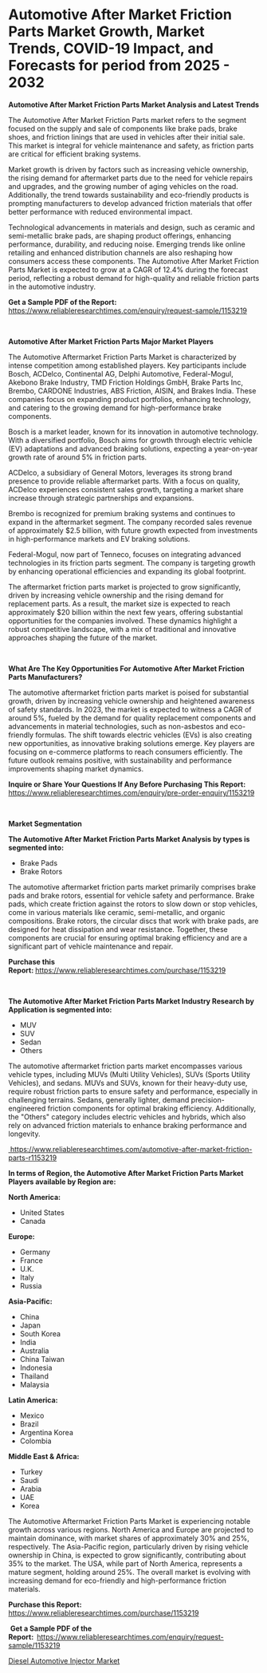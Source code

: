 <p><h1>Automotive After Market Friction Parts Market Growth, Market Trends, COVID-19 Impact, and Forecasts for period from 2025 - 2032</h1></p><p><strong>Automotive After Market Friction Parts Market Analysis and Latest Trends</strong></p>
<p><p>The Automotive After Market Friction Parts market refers to the segment focused on the supply and sale of components like brake pads, brake shoes, and friction linings that are used in vehicles after their initial sale. This market is integral for vehicle maintenance and safety, as friction parts are critical for efficient braking systems.</p><p>Market growth is driven by factors such as increasing vehicle ownership, the rising demand for aftermarket parts due to the need for vehicle repairs and upgrades, and the growing number of aging vehicles on the road. Additionally, the trend towards sustainability and eco-friendly products is prompting manufacturers to develop advanced friction materials that offer better performance with reduced environmental impact.</p><p>Technological advancements in materials and design, such as ceramic and semi-metallic brake pads, are shaping product offerings, enhancing performance, durability, and reducing noise. Emerging trends like online retailing and enhanced distribution channels are also reshaping how consumers access these components. The Automotive After Market Friction Parts Market is expected to grow at a CAGR of 12.4% during the forecast period, reflecting a robust demand for high-quality and reliable friction parts in the automotive industry.</p></p>
<p><strong>Get a Sample PDF of the Report:&nbsp;</strong> <a href="https://www.reliableresearchtimes.com/enquiry/request-sample/1153219?utm_campaign=3061&utm_medium=2&utm_source=Github&utm_content=ia&utm_term=31032025&utm_id=automotive-after-market-friction-parts">https://www.reliableresearchtimes.com/enquiry/request-sample/1153219</a></p>
<p>&nbsp;</p>
<p><strong>Automotive After Market Friction Parts Major Market Players</strong></p>
<p><p>The Automotive Aftermarket Friction Parts Market is characterized by intense competition among established players. Key participants include Bosch, ACDelco, Continental AG, Delphi Automotive, Federal-Mogul, Akebono Brake Industry, TMD Friction Holdings GmbH, Brake Parts Inc, Brembo, CARDONE Industries, ABS Friction, AISIN, and Brakes India. These companies focus on expanding product portfolios, enhancing technology, and catering to the growing demand for high-performance brake components.</p><p>Bosch is a market leader, known for its innovation in automotive technology. With a diversified portfolio, Bosch aims for growth through electric vehicle (EV) adaptations and advanced braking solutions, expecting a year-on-year growth rate of around 5% in friction parts.</p><p>ACDelco, a subsidiary of General Motors, leverages its strong brand presence to provide reliable aftermarket parts. With a focus on quality, ACDelco experiences consistent sales growth, targeting a market share increase through strategic partnerships and expansions.</p><p>Brembo is recognized for premium braking systems and continues to expand in the aftermarket segment. The company recorded sales revenue of approximately $2.5 billion, with future growth expected from investments in high-performance markets and EV braking solutions.</p><p>Federal-Mogul, now part of Tenneco, focuses on integrating advanced technologies in its friction parts segment. The company is targeting growth by enhancing operational efficiencies and expanding its global footprint.</p><p>The aftermarket friction parts market is projected to grow significantly, driven by increasing vehicle ownership and the rising demand for replacement parts. As a result, the market size is expected to reach approximately $20 billion within the next few years, offering substantial opportunities for the companies involved. These dynamics highlight a robust competitive landscape, with a mix of traditional and innovative approaches shaping the future of the market.</p></p>
<p>&nbsp;</p>
<p><strong>What Are The Key Opportunities For Automotive After Market Friction Parts Manufacturers?</strong></p>
<p><p>The automotive aftermarket friction parts market is poised for substantial growth, driven by increasing vehicle ownership and heightened awareness of safety standards. In 2023, the market is expected to witness a CAGR of around 5%, fueled by the demand for quality replacement components and advancements in material technologies, such as non-asbestos and eco-friendly formulas. The shift towards electric vehicles (EVs) is also creating new opportunities, as innovative braking solutions emerge. Key players are focusing on e-commerce platforms to reach consumers efficiently. The future outlook remains positive, with sustainability and performance improvements shaping market dynamics.</p></p>
<p><strong>Inquire or Share Your Questions If Any Before Purchasing This Report:</strong> <a href="https://www.reliableresearchtimes.com/enquiry/pre-order-enquiry/1153219?utm_campaign=3061&utm_medium=2&utm_source=Github&utm_content=ia&utm_term=31032025&utm_id=automotive-after-market-friction-parts">https://www.reliableresearchtimes.com/enquiry/pre-order-enquiry/1153219</a></p>
<p>&nbsp;</p>
<p><strong>Market Segmentation</strong></p>
<p><strong>The Automotive After Market Friction Parts Market Analysis by types is segmented into:</strong></p>
<p><ul><li>Brake Pads</li><li>Brake Rotors</li></ul></p>
<p><p>The automotive aftermarket friction parts market primarily comprises brake pads and brake rotors, essential for vehicle safety and performance. Brake pads, which create friction against the rotors to slow down or stop vehicles, come in various materials like ceramic, semi-metallic, and organic compositions. Brake rotors, the circular discs that work with brake pads, are designed for heat dissipation and wear resistance. Together, these components are crucial for ensuring optimal braking efficiency and are a significant part of vehicle maintenance and repair.</p></p>
<p><strong>Purchase this Report:&nbsp;</strong><a href="https://www.reliableresearchtimes.com/purchase/1153219?utm_campaign=3061&utm_medium=2&utm_source=Github&utm_content=ia&utm_term=31032025&utm_id=automotive-after-market-friction-parts">https://www.reliableresearchtimes.com/purchase/1153219</a></p>
<p>&nbsp;</p>
<p><strong>The Automotive After Market Friction Parts Market Industry Research by Application is segmented into:</strong></p>
<p><ul><li>MUV</li><li>SUV</li><li>Sedan</li><li>Others</li></ul></p>
<p><p>The automotive aftermarket friction parts market encompasses various vehicle types, including MUVs (Multi Utility Vehicles), SUVs (Sports Utility Vehicles), and sedans. MUVs and SUVs, known for their heavy-duty use, require robust friction parts to ensure safety and performance, especially in challenging terrains. Sedans, generally lighter, demand precision-engineered friction components for optimal braking efficiency. Additionally, the "Others" category includes electric vehicles and hybrids, which also rely on advanced friction materials to enhance braking performance and longevity.</p></p>
<p><a href="https://www.reliableresearchtimes.com/automotive-after-market-friction-parts-r1153219?utm_campaign=3061&utm_medium=2&utm_source=Github&utm_content=ia&utm_term=31032025&utm_id=automotive-after-market-friction-parts">&nbsp;https://www.reliableresearchtimes.com/automotive-after-market-friction-parts-r1153219</a></p>
<p><strong>In terms of Region, the Automotive After Market Friction Parts Market Players available by Region are:</strong></p>
<p>
    <p> <strong> North America: </strong>
        <ul>
            <li>United States</li>
            <li>Canada</li>
        </ul>
        </p> 
    <p> <strong> Europe: </strong>
        <ul>
            <li>Germany</li>
            <li>France</li>
            <li>U.K.</li>
            <li>Italy</li>
            <li>Russia</li>
        </ul>
        </p> 
    <p> <strong> Asia-Pacific: </strong>
        <ul>
            <li>China</li>
            <li>Japan</li>
            <li>South Korea</li>
            <li>India</li>
            <li>Australia</li>
            <li>China Taiwan</li>
            <li>Indonesia</li>
            <li>Thailand</li>
            <li>Malaysia</li>
        </ul>
        </p> 
    <p> <strong> Latin America: </strong>
        <ul>
            <li>Mexico</li>
            <li>Brazil</li>
            <li>Argentina Korea</li>
            <li>Colombia</li>
        </ul>
        </p> 
    <p> <strong> Middle East & Africa: </strong>
        <ul>
            <li>Turkey</li>
            <li>Saudi</li>
            <li>Arabia</li>
            <li>UAE</li>
            <li>Korea</li>
        </ul>
    </p>
    </p>
<p><p>The Automotive Aftermarket Friction Parts Market is experiencing notable growth across various regions. North America and Europe are projected to maintain dominance, with market shares of approximately 30% and 25%, respectively. The Asia-Pacific region, particularly driven by rising vehicle ownership in China, is expected to grow significantly, contributing about 35% to the market. The USA, while part of North America, represents a mature segment, holding around 25%. The overall market is evolving with increasing demand for eco-friendly and high-performance friction materials.</p></p>
<p><strong>Purchase this Report: </strong><a href="https://www.reliableresearchtimes.com/purchase/1153219?utm_campaign=3061&utm_medium=2&utm_source=Github&utm_content=ia&utm_term=31032025&utm_id=automotive-after-market-friction-parts">https://www.reliableresearchtimes.com/purchase/1153219</a></p>
<p>&nbsp;<strong>Get a Sample PDF of the Report:&nbsp;&nbsp;</strong><a href="https://www.reliableresearchtimes.com/enquiry/request-sample/1153219?utm_campaign=3061&utm_medium=2&utm_source=Github&utm_content=ia&utm_term=31032025&utm_id=automotive-after-market-friction-parts">https://www.reliableresearchtimes.com/enquiry/request-sample/1153219</a></p>
<p><strong></strong></p>
<p><p><a href="https://github.com/voigttyagi/Market-Research-Report-List-1/blob/main/diesel-automotive-injector-market.md?utm_campaign=3061&utm_medium=2&utm_source=Github&utm_content=ia&utm_term=31032025&utm_id=automotive-after-market-friction-parts">Diesel Automotive Injector Market</a></p></p>